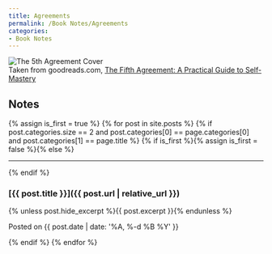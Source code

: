 ```yaml
---
title: Agreements
permalink: /Book Notes/Agreements
categories:
- Book Notes
---
```


<div class="image">
  <img alt="The 5th Agreement Cover" src="{{ '/assets/images/The%205th%20Agreement.png' | relative_url }}">
  <div class="caption">Taken from goodreads.com, <a target="_blank" href="https://www.goodreads.com/book/show/6979404-the-fifth-agreement">The Fifth Agreement: A Practical Guide to Self-Mastery</a></div>
</div>

Notes
-----
{% assign is_first = true %}
{% for post in site.posts %}
{% if post.categories.size == 2 and post.categories[0] == page.categories[0] and post.categories[1] == page.title %}
{% if is_first %}{% assign is_first = false %}{% else %}<hr>{% endif %}
### [{{ post.title }}]({{ post.url | relative_url }})

{% unless post.hide_excerpt %}{{ post.excerpt }}{% endunless %}

<p class="post-timestamp">Posted on {{ post.date | date: '%A, %-d %B %Y' }}</p>
{% endif %}
{% endfor %}
